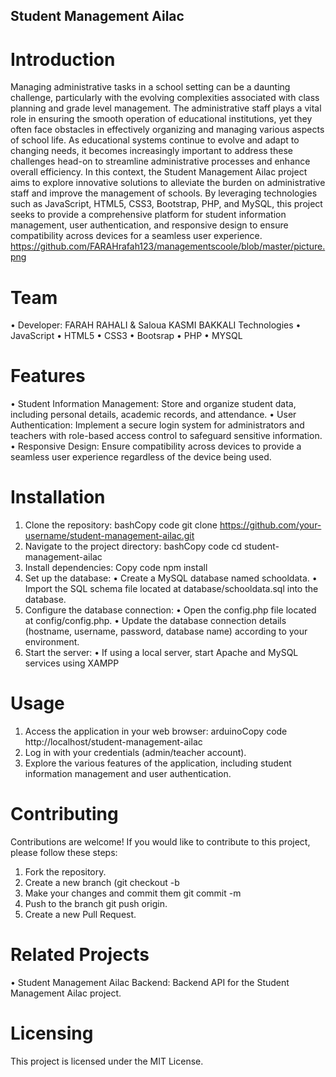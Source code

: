 ##  Student Management Ailac

# Introduction

Managing administrative tasks in a school setting can be a daunting challenge, particularly with the evolving complexities associated with class planning and grade level management. The administrative staff plays a vital role in ensuring the smooth operation of educational institutions, yet they often face obstacles in effectively organizing and managing various aspects of school life. As educational systems continue to evolve and adapt to changing needs, it becomes increasingly important to address these challenges head-on to streamline administrative processes and enhance overall efficiency.
In this context, the Student Management Ailac project aims to explore innovative solutions to alleviate the burden on administrative staff and improve the management of schools. By leveraging technologies such as JavaScript, HTML5, CSS3, Bootstrap, PHP, and MySQL, this project seeks to provide a comprehensive platform for student information management, user authentication, and responsive design to ensure compatibility across devices for a seamless user experience.
https://github.com/FARAHrafah123/managementscoole/blob/master/picture.png

# Team

•	Developer: FARAH RAHALI &  Saloua KASMI BAKKALI
Technologies
•	JavaScript
•	HTML5
•	CSS3
•	Bootsrap
•	PHP
•	MYSQL

# Features

•	Student Information Management: Store and organize student data, including personal details, academic records, and attendance.
•	User Authentication: Implement a secure login system for administrators and teachers with role-based access control to safeguard sensitive information.
•	Responsive Design: Ensure compatibility across devices to provide a seamless user experience regardless of the device being used.

# Installation

1.	Clone the repository:
bashCopy code
git clone https://github.com/your-username/student-management-ailac.git 
2.	Navigate to the project directory:
bashCopy code
cd student-management-ailac 
3.	Install dependencies:
Copy code
npm install 
4.	Set up the database:
•	Create a MySQL database named schooldata.
•	Import the SQL schema file located at database/schooldata.sql into the database.
5.	Configure the database connection:
•	Open the config.php file located at config/config.php.
•	Update the database connection details (hostname, username, password, database name) according to your environment.
6.	Start the server:
•	If using a local server, start Apache and MySQL services using XAMPP

# Usage

1.	Access the application in your web browser:
arduinoCopy code
http://localhost/student-management-ailac 
2.	Log in with your credentials (admin/teacher account).
3.	Explore the various features of the application, including student information management and user authentication.
   
# Contributing

Contributions are welcome! If you would like to contribute to this project, please follow these steps:

1.	Fork the repository.
2.	Create a new branch (git checkout -b 
3.	Make your changes and commit them git commit -m
4.	Push to the branch git push origin.
5.	Create a new Pull Request.
   
# Related Projects

•	Student Management Ailac Backend: Backend API for the Student Management Ailac project.

# Licensing

This project is licensed under the MIT License.

